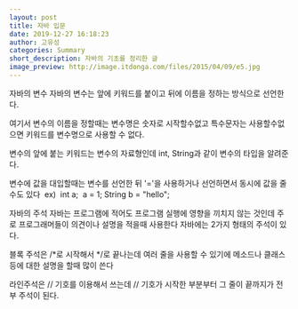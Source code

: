 ```yaml
---
layout: post
title: 자바 입문
date: 2019-12-27 16:18:23
author: 고유성
categories: Summary
short_description: 자바의 기초를 정리한 글
image_preview: http://image.itdonga.com/files/2015/04/09/e5.jpg
---
```

자바의 변수
자바의 변수는 앞에 키워드를 붙이고 뒤에 이름을 정하는 방식으로
선언한다.


여기서 변수의 이름을 정할때는 변수명은 숫자로 시작할수없고
특수문자는 사용할수없으면 키워드를 변수명으로 사용할 수 없다.


변수의 앞에 붙는 키워드는 변수의 자료형인데
int, String과 같이 변수의 타입을 알려준다.


변수에 값을 대입할때는 변수를 선언한 뒤 '='을 사용하거나
선언하면서 동시에 값을 줄수도 있다 
ex) 
int a;
 a = 1;
String b = "hello";


자바의 주석
자바는 프로그램에 적어도 프로그램 실행에 영향을 끼치지 않는 것인데
주로 프로그래머들이 의견이나 설명을 적을때 사용한다
자바에는 2가지 형태의 주석이 있다.


블록 주석은 /*로 시작해서 */로 끝나는데 여러 줄을 사용할 수 있기에
메소드나 클래스등에 대한 설명을 할때 많이 쓴다


라인주석은 // 기호를 이용해서 쓰는데 // 기호가 시작한 부분부터 그 줄이
끝까지가 전부 주석이 된다.